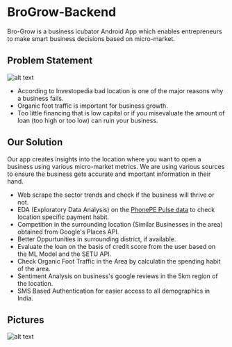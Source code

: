 # BroGrow-Backend

Bro-Grow is a business icubator Android App which enables entrepreneurs to make smart business decisions based on micro-market.

## Problem Statement

![alt text](https://imgur.com/a/IfmcpCU "Reasons why Business Fail")

- According to Investopedia bad location is one of the major reasons why a business fails.
- Organic foot traffic is important for business growth.
- Too little financing that is low capital or if you misevaluate the amount of loan (too high or too low) can ruin your business.

## Our Solution

Our app creates insights into the location where you want to open a business using various micro-market metrics. We are using various sources to ensure the business gets accurate and important information in their hand.

- Web scrape the sector trends and check if the business will thrive or not.
- EDA (Exploratory Data Analysis) on the [PhonePE Pulse data](https://github.com/PhonePe/pulse) to check location specific payment habit.
- Competition in the surrounding location (Similar Businesses in the area) obtained from Google's Places API.
- Better Oppurtunities in surrounding district, if available.
- Evaluate the loan on the basis of credit score from the user based on the ML Model and the SETU API.
- Check Organic Foot Traffic in the Area by calculatin the spending habit of the area.
- Sentiment Analysis on business's google reviews in the 5km region of the location. 
- SMS Based Authentication for easier access to all demographics in India.

## Pictures

![alt text](https://imgur.com/a/xrQDtCh "Bro-Grow Home Page")
